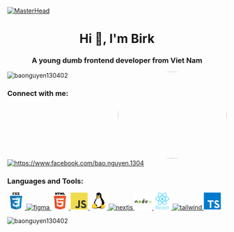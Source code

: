 [![MasterHead](https://user-images.githubusercontent.com/10498744/210012254-234538ff-d198-48aa-8964-37e6fd45d227.gif)](https:github.com/baonguyen130402)

<h1 align="center">Hi 👋, I'm Birk</h1>
<h3 align="center">A young dumb frontend developer from Viet Nam</h3>

<img style="width: 250px; height: 200px; border-radius:50% " align="right" src="https://media.giphy.com/media/10IEUy0f5V3WLu/giphy.gif" />

<p align="left"> <img src="https://komarev.com/ghpvc/?username=baonguyen130402&label=Profile%20views&color=0e75b6&style=flat" alt="baonguyen130402" /> </p>

<h3 align="left">Connect with me:</h3>
<p align="left">
<a href="https://fb.com/https://www.facebook.com/bao.nguyen.1304" target="blank"><img align="center" src="https://raw.githubusercontent.com/rahuldkjain/github-profile-readme-generator/master/src/images/icons/Social/facebook.svg" alt="https://www.facebook.com/bao.nguyen.1304" height="30" width="40" /></a>
</p>

<h3 align="left">Languages and Tools:</h3>
<p align="left"> <a href="https://www.w3schools.com/css/" target="_blank" rel="noreferrer"> <img src="https://raw.githubusercontent.com/devicons/devicon/master/icons/css3/css3-original-wordmark.svg" alt="css3" width="40" height="40"/> </a> <a href="https://www.figma.com/" target="_blank" rel="noreferrer"> <img src="https://www.vectorlogo.zone/logos/figma/figma-icon.svg" alt="figma" width="40" height="40"/> </a> <a href="https://www.w3.org/html/" target="_blank" rel="noreferrer"> <img src="https://raw.githubusercontent.com/devicons/devicon/master/icons/html5/html5-original-wordmark.svg" alt="html5" width="40" height="40"/> </a> <a href="https://developer.mozilla.org/en-US/docs/Web/JavaScript" target="_blank" rel="noreferrer"> <img src="https://raw.githubusercontent.com/devicons/devicon/master/icons/javascript/javascript-original.svg" alt="javascript" width="40" height="40"/> </a> <a href="https://www.linux.org/" target="_blank" rel="noreferrer"> <img src="https://raw.githubusercontent.com/devicons/devicon/master/icons/linux/linux-original.svg" alt="linux" width="40" height="40"/> </a> <a href="https://nextjs.org/" target="_blank" rel="noreferrer"> <img src="https://cdn.worldvectorlogo.com/logos/nextjs-2.svg" alt="nextjs" width="40" height="40"/> </a> <a href="https://nodejs.org" target="_blank" rel="noreferrer"> <img src="https://raw.githubusercontent.com/devicons/devicon/master/icons/nodejs/nodejs-original-wordmark.svg" alt="nodejs" width="40" height="40"/> </a> <a href="https://reactjs.org/" target="_blank" rel="noreferrer"> <img src="https://raw.githubusercontent.com/devicons/devicon/master/icons/react/react-original-wordmark.svg" alt="react" width="40" height="40"/> </a> <a href="https://tailwindcss.com/" target="_blank" rel="noreferrer"> <img src="https://www.vectorlogo.zone/logos/tailwindcss/tailwindcss-icon.svg" alt="tailwind" width="40" height="40"/> </a> <a href="https://www.typescriptlang.org/" target="_blank" rel="noreferrer"> <img src="https://raw.githubusercontent.com/devicons/devicon/master/icons/typescript/typescript-original.svg" alt="typescript" width="40" height="40"/> </a> </p>

<!-- <p><img align="right" src="https://github-readme-stats.vercel.app/api/top-langs?username=baonguyen130402&show_icons=true&locale=en&layout=compact" alt="baonguyen130402" /></p> -->

<!-- <p>&nbsp;<img align="center" src="https://github-readme-stats.vercel.app/api?username=baonguyen130402&show_icons=true&locale=en" alt="baonguyen130402" /></p> -->

<p><img align="left" src="https://github-readme-streak-stats.herokuapp.com/?user=baonguyen130402&" alt="baonguyen130402" /></p>
